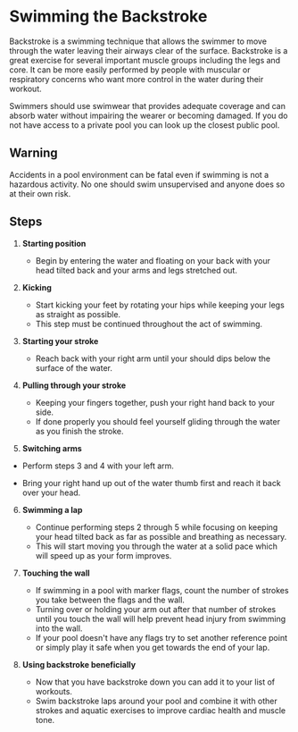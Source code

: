 # Swimming the Backstroke

Backstroke is a swimming technique that allows the swimmer to move through the water leaving their airways clear of the surface. Backstroke is a great exercise for several important muscle groups including the legs and core. It can be more easily performed by people with muscular or respiratory concerns who want more control in the water during their workout.

Swimmers should use swimwear that provides adequate coverage and can absorb water without impairing the wearer or becoming damaged. If you do not have access to a private pool you can look up the closest public pool.

## Warning

Accidents in a pool environment can be fatal even if swimming is not a hazardous activity. No one should swim unsupervised and anyone does so at their own risk.

## Steps

1. **Starting position**

   - Begin by entering the water and floating on your back with your head tilted back and your arms and legs stretched out.

2. **Kicking**

   - Start kicking your feet by rotating your hips while keeping your legs as straight as possible. 
   - This step must be continued throughout the act of swimming.

3. **Starting your stroke**

   - Reach back with your right arm until your should dips below the surface of the water.

4. **Pulling through your stroke**

   - Keeping your fingers together, push your right hand back to your side.
   - If done properly you should feel yourself gliding through the water as you finish the stroke. 

5.  **Switching arms**

   - Perform steps 3 and 4 with your left arm.

   - Bring your right hand up out of the water thumb first and reach it back over your head.

6. **Swimming a lap**

   - Continue performing steps 2 through 5 while focusing on keeping your head tilted back as far as possible and breathing as necessary.
   - This will start moving you through the water at a solid pace which will speed up as your form improves.

7. **Touching the wall**

   - If swimming in a pool with marker flags, count the number of strokes you take between the flags and the wall.
   - Turning over or holding your arm out after that number of strokes until you touch the wall will help prevent head injury from swimming into the wall.
   - If your pool doesn't have any flags try to set another reference point or simply play it safe when you get towards the end of your lap.

8. **Using backstroke beneficially**

   - Now that you have backstroke down you can add it to your list of workouts.
   - Swim backstroke laps around your pool and combine it with other strokes and aquatic exercises to improve cardiac health and muscle tone. 

   